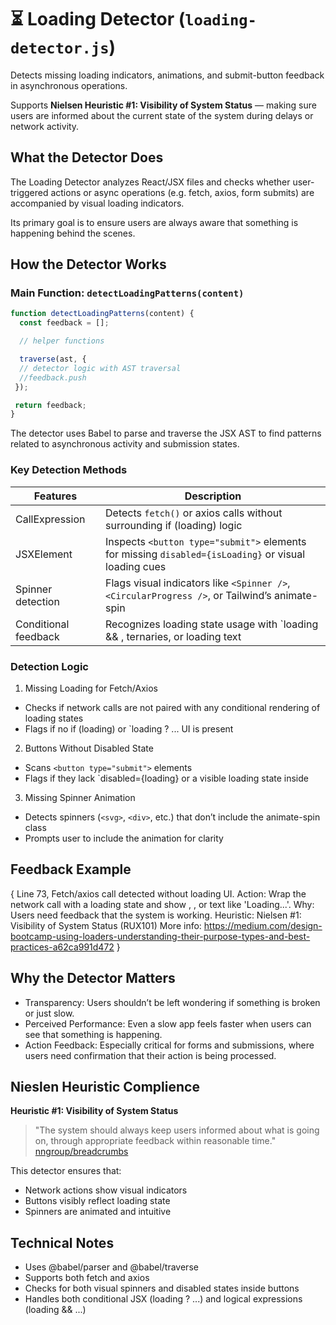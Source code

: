 # ⏳ Loading Detector (`loading-detector.js`)

Detects missing loading indicators, animations, and submit-button feedback in asynchronous operations.

Supports **Nielsen Heuristic #1: Visibility of System Status** — making sure users are informed about the current state of the system during delays or network activity.

## What the Detector Does

The Loading Detector analyzes React/JSX files and checks whether user-triggered actions or async operations (e.g. fetch, axios, form submits) are accompanied by visual loading indicators.

Its primary goal is to ensure users are always aware that something is happening behind the scenes.

## How the Detector Works

### Main Function: `detectLoadingPatterns(content)`
```javascript
function detectLoadingPatterns(content) {
  const feedback = [];

  // helper functions

  traverse(ast, {
  // detector logic with AST traversal 
  //feedback.push
 });

 return feedback;
}
```
The detector uses Babel to parse and traverse the JSX AST to find patterns related to asynchronous activity and submission states.

### Key Detection Methods
| Features | Description |
|----------|-------------|
| CallExpression | Detects `fetch()` or axios calls without surrounding if (loading) logic |
| JSXElement | Inspects `<button type="submit">` elements for missing `disabled={isLoading}` or visual loading cues |
| Spinner detection | Flags visual indicators like `<Spinner />`, `<CircularProgress />`, or Tailwind’s animate-spin|
| Conditional feedback | Recognizes loading state usage with `loading && <Spinner />, ternaries, or loading text |

### Detection Logic
1. Missing Loading for Fetch/Axios
- Checks if network calls are not paired with any conditional rendering of loading states
- Flags if no if (loading) or `loading ? ... UI is present
2. Buttons Without Disabled State
- Scans `<button type="submit">` elements
- Flags if they lack `disabled={loading} or a visible loading state inside
3. Missing Spinner Animation
- Detects spinners (`<svg>`, `<div>`, etc.) that don’t include the animate-spin class
- Prompts user to include the animation for clarity

## Feedback Example
{
  Line 73,
  Fetch/axios call detected without loading UI.
  Action: Wrap the network call with a loading state and show <Spinner />, <CircularProgress />, or text like 'Loading...'.
  Why: Users need feedback that the system is working.
  Heuristic: Nielsen #1: Visibility of System Status (RUX101)
  More info: https://medium.com/design-bootcamp-using-loaders-understanding-their-purpose-types-and-best-practices-a62ca991d472
}

## Why the Detector Matters
- Transparency: Users shouldn’t be left wondering if something is broken or just slow.
- Perceived Performance: Even a slow app feels faster when users can see that something is happening.
- Action Feedback: Especially critical for forms and submissions, where users need confirmation that their action is being processed.

## Nieslen Heuristic Complience

**Heuristic #1: Visibility of System Status**
> "The system should always keep users informed about what is going on, through appropriate feedback within reasonable time." [nngroup/breadcrumbs](https://www.nngroup.com/articles/ten-usability-heuristics/)

This detector ensures that:
- Network actions show visual indicators
- Buttons visibly reflect loading state
- Spinners are animated and intuitive


## Technical Notes
- Uses @babel/parser and @babel/traverse
- Supports both fetch and axios
- Checks for both visual spinners and disabled states inside buttons
- Handles both conditional JSX (loading ? ...) and logical expressions (loading && ...)